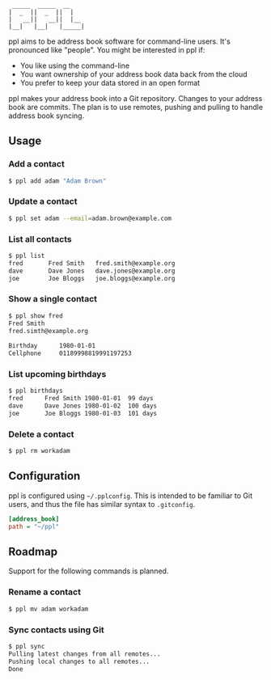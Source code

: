      _____  _____  __
    |  _  ||  _  ||  |
    |   __||   __||  |__
    |__|   |__|   |_____|


ppl aims to be address book software for command-line users. It's pronounced
like "people". You might be interested in ppl if:

* You like using the command-line
* You want ownership of your address book data back from the cloud
* You prefer to keep your data stored in an open format

ppl makes your address book into a Git repository. Changes to your address book
are commits. The plan is to use remotes, pushing and pulling to handle address
book syncing.

Usage
-----

### Add a contact

```bash
$ ppl add adam "Adam Brown"
```

### Update a contact

```bash
$ ppl set adam --email=adam.brown@example.com
```

### List all contacts

```bash
$ ppl list
fred       Fred Smith   fred.smith@example.org
dave       Dave Jones   dave.jones@example.org
joe        Joe Bloggs   joe.bloggs@example.org
```

### Show a single contact

```bash
$ ppl show fred
Fred Smith
fred.simth@example.org
    
Birthday      1980-01-01
Cellphone     01189998819991197253
````

### List upcoming birthdays

```bash
$ ppl birthdays
fred      Fred Smith 1980-01-01  99 days
dave      Dave Jones 1980-01-02  100 days
joe       Joe Bloggs 1980-01-03  101 days
```

### Delete a contact

```bash
$ ppl rm workadam
```

Configuration
-------------

ppl is configured using `~/.pplconfig`. This is intended to be familiar to Git
users, and thus the file has similar syntax to `.gitconfig`.

```ini
[address_book]
path = "~/ppl"
```

Roadmap
-------

Support for the following commands is planned.

### Rename a contact

```bash
$ ppl mv adam workadam
```

### Sync contacts using Git

```bash
$ ppl sync
Pulling latest changes from all remotes...
Pushing local changes to all remotes...
Done
```

